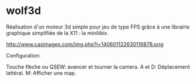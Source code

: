 wolf3d
======

Réalisation d'un moteur 3d simple pour jeu de type FPS
grâce à une librairie graphique simplifiée de la X11 : la minilibix.

http://www.casimages.com/img.php?i=140601122630116878.png

Configuration:

Touche flèche ou QSEW:  avancer et tourner la camera.
A et D:                 Déplacement lattéral.
M:                      Afficher une map.
